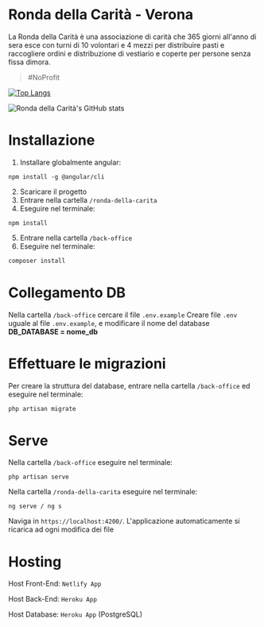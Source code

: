 # Ronda della Carità - Verona
La Ronda della Carità è una associazione di carità che 365 giorni all'anno di sera esce con turni di 10 volontari e 4 mezzi per distribuire pasti e raccogliere ordini e distribuzione di vestiario e coperte per persone senza fissa dimora.

>#NoProfit

[![Top Langs](https://github-readme-stats.vercel.app/api/top-langs/?username=filippoerbisti&layout=compact&langs_count=8)](https://github.com/filippoerbisti/ronda-della-carita)

![Ronda della Carità's GitHub stats](https://github-readme-stats.vercel.app/api?username=filippoerbisti&show_icons=true&theme=synthwave)


# Installazione

1. Installare globalmente angular:
```npm
npm install -g @angular/cli
```

2. Scaricare il progetto
3. Entrare nella cartella ```/ronda-della-carita``` 
4. Eseguire nel terminale:
```npm
npm install
```

5. Entrare nella cartella ```/back-office```
6. Eseguire nel terminale:
```php
composer install
```


# Collegamento DB

Nella cartella ```/back-office``` cercare il file ```.env.example```
Creare file ```.env``` uguale al file ```.env.example```, e modificare il nome del database **DB_DATABASE = nome_db**


# Effettuare le migrazioni

Per creare la struttura del database, entrare nella cartella ```/back-office``` ed eseguire nel terminale:
```php
php artisan migrate
```


# Serve

Nella cartella ```/back-office``` eseguire nel terminale:
```
php artisan serve
```

Nella cartella ```/ronda-della-carita``` eseguire nel terminale:
```
ng serve / ng s
```
Naviga in ```https://localhost:4200/```. L'applicazione automaticamente si ricarica ad ogni modifica dei file


# Hosting
Host Front-End: ```Netlify App```

Host Back-End: ```Heroku App```

Host Database: ```Heroku App``` (PostgreSQL)
